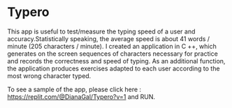 # Typero

This app is useful to test/measure the typing speed of a user and accuracy.Statistically speaking, the average speed is about 41 words / minute (205 characters / minute). 
I created an application in C ++, which generates on the screen sequences of characters necessary for practice and records the correctness and speed of typing. As an additional function, the application produces exercises adapted to each user according to the most wrong character typed.

To see a sample of the app, please click here : https://replit.com/@DianaGal/Typero?v=1 and RUN.
